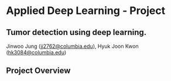 # Applied Deep Learning - Project
## Tumor detection using deep learning. 

Jinwoo Jung (jj2762@columbia.edu), Hyuk Joon Kwon (hk3084@columbia.edu)

## Project Overview



 
